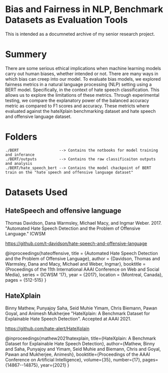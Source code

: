 
# Bias and Fairness in NLP, Benchmark Datasets as Evaluation Tools

This is intended as a documneted archive of my senior research project.

# Summery
There are some serious ethical implications when machine learning models carry out human biases, whether intended or not. There are many ways in which bias can creep into our model. To evaluate bias models, we explored fairness metrics in a natural language processing (NLP) setting using a BERT model. Specifically, in the context of hate speech classification. This allows us to explore the limitations of these metrics. Through experimental testing, we compare the explanatory power of the balanced accuracy metric as compared to F1 scores and accuracy. These metricts where evaluated against the hateXplain benchmarking dataset and hate speech and offensive language dataset. 


# Folders
~~~
./BERT                  --> Contains the notbooks for model training and inferance
./BERT/outputs          --> Contains the raw classificaiton outputs and analysis
./BERT/hate_speech_bert --> Contains the model chackpoint of BERT train on the "hate speech and offensive language dataset"
~~~


# Datasets Used

## HateSpeech and offensive language

  Thomas Davidson, Dana Warmsley, Michael Macy, and Ingmar Weber. 2017. "Automated Hate Speech Detection and the Problem of Offensive Language." ICWSM

https://github.com/t-davidson/hate-speech-and-offensive-language

@inproceedings{hateoffensive,
  title = {Automated Hate Speech Detection and the Problem of Offensive Language},
  author = {Davidson, Thomas and Warmsley, Dana and Macy, Michael and Weber, Ingmar}, 
  booktitle = {Proceedings of the 11th International AAAI Conference on Web and Social Media},
  series = {ICWSM '17},
  year = {2017},
  location = {Montreal, Canada},
  pages = {512-515}
  }

## HateXplain

  Binny Mathew, Punyajoy Saha, Seid Muhie Yimam, Chris Biemann, Pawan Goyal, and Animesh Mukherjee "HateXplain: A Benchmark Dataset for Explainable Hate Speech Detection". Accepted at AAAI 2021.
  
 https://github.com/hate-alert/HateXplain

@inproceedings{mathew2021hatexplain,
  title={HateXplain: A Benchmark Dataset for Explainable Hate Speech Detection},
  author={Mathew, Binny and Saha, Punyajoy and Yimam, Seid Muhie and Biemann, Chris and Goyal, Pawan and Mukherjee, Animesh},
  booktitle={Proceedings of the AAAI Conference on Artificial Intelligence},
  volume={35},
  number={17},
  pages={14867--14875},
  year={2021}
}
